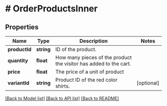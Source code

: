 # # OrderProductsInner

## Properties

Name | Type | Description | Notes
------------ | ------------- | ------------- | -------------
**productId** | **string** | ID of the product. |
**quantity** | **float** | How many pieces of the product the visitor has added to the cart. |
**price** | **float** | The price of a unit of product |
**variantId** | **string** | Product ID of the red color shirts. | [optional]

[[Back to Model list]](../../README.md#models) [[Back to API list]](../../README.md#endpoints) [[Back to README]](../../README.md)

